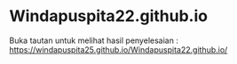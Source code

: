 # Windapuspita22.github.io
Buka tautan untuk melihat hasil penyelesaian : https://windapuspita25.github.io/Windapuspita22.github.io/
